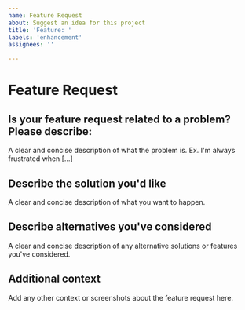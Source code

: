 ```yaml
---
name: Feature Request
about: Suggest an idea for this project
title: 'Feature: '
labels: 'enhancement'
assignees: ''

---
```


# Feature Request

## Is your feature request related to a problem? Please describe:

A clear and concise description of what the problem is. Ex. I'm always frustrated when [...]

## Describe the solution you'd like

A clear and concise description of what you want to happen.

## Describe alternatives you've considered

A clear and concise description of any alternative solutions or features you've considered.

## Additional context

Add any other context or screenshots about the feature request here.